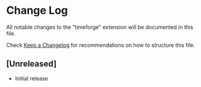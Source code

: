 # Change Log

All notable changes to the "timeforge" extension will be documented in this file.

Check [Keep a Changelog](http://keepachangelog.com/) for recommendations on how to structure this file.

## [Unreleased]

- Initial release